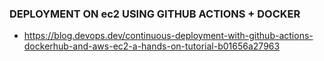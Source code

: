 ### DEPLOYMENT ON ec2 USING GITHUB ACTIONS + DOCKER
* https://blog.devops.dev/continuous-deployment-with-github-actions-dockerhub-and-aws-ec2-a-hands-on-tutorial-b01656a27963
